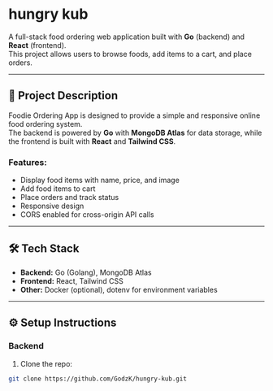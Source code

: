 # hungry kub

A full-stack food ordering web application built with **Go** (backend) and **React** (frontend).  
This project allows users to browse foods, add items to a cart, and place orders.

---

## 🚀 Project Description

Foodie Ordering App is designed to provide a simple and responsive online food ordering system.  
The backend is powered by **Go** with **MongoDB Atlas** for data storage, while the frontend is built with **React** and **Tailwind CSS**.

### Features:
- Display food items with name, price, and image
- Add food items to cart
- Place orders and track status
- Responsive design
- CORS enabled for cross-origin API calls

---

## 🛠 Tech Stack

- **Backend:** Go (Golang), MongoDB Atlas
- **Frontend:** React, Tailwind CSS
- **Other:** Docker (optional), dotenv for environment variables

---

## ⚙️ Setup Instructions

### Backend
1. Clone the repo:
```bash
git clone https://github.com/GodzK/hungry-kub.git
